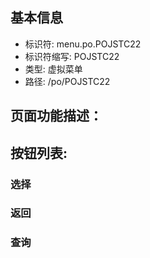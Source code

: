 
## 基本信息

- 标识符: menu.po.POJSTC22
- 标识符缩写: POJSTC22
- 类型: 虚拟菜单
- 路径: /po/POJSTC22

## 页面功能描述：





## 按钮列表:


### 选择



### 返回



### 查询


